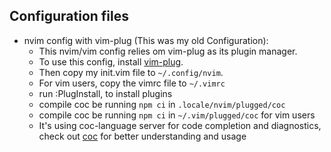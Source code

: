 ## Configuration files

- nvim config with vim-plug (This was my old Configuration):
  - This nvim/vim config  relies om  vim-plug as its plugin manager.
  - To use this config, install [vim-plug](https://github.com/junegunn/vim-plug).
  - Then copy my init.vim file to ```~/.config/nvim```.
  - For vim users, copy the vimrc file to `~/.vimrc`
  - run :PlugInstall, to install plugins
  - compile coc be running ```npm ci``` in ```.locale/nvim/plugged/coc```
  - compile coc be running ```npm ci``` in ```~/.vim/plugged/coc``` for vim users
  - It's using coc-language server for code completion and diagnostics, check out [coc](https://github.com/neoclide/coc.nvim) for better understanding and usage


